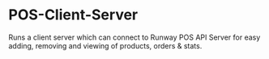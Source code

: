 # POS-Client-Server
Runs a client server which can connect to Runway POS API Server for easy adding, removing and viewing of products, orders & stats.
